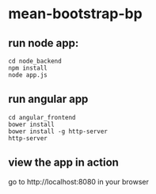 # mean-bootstrap-bp

## run node app:
```
cd node_backend
npm install
node app.js
```

## run angular app
```
cd angular_frontend
bower install
bower install -g http-server
http-server
```

## view the app in action
go to http://localhost:8080 in your browser
